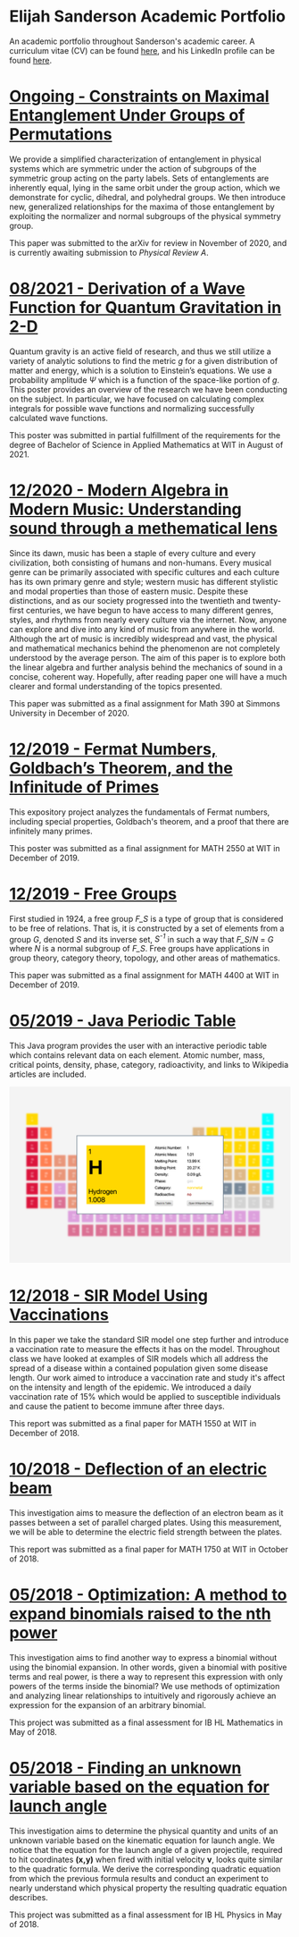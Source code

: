 # Elijah Sanderson Academic Portfolio
An academic portfolio throughout Sanderson's academic career. A curriculum vitae (CV) can be found [here](https://github.com/EOSand/Academic-Projects/blob/master/Eli_CV__May_2021_.pdf), and his LinkedIn profile can be found [here](https://www.linkedin.com/in/elijah-sanderson-281624195/).

# [Ongoing - Constraints on Maximal Entanglement Under Groups of Permutations](https://arxiv.org/abs/2011.14507)
We provide a simplified characterization of entanglement in physical systems which are symmetric under the action of subgroups of the symmetric group acting on the party labels. Sets of entanglements are inherently equal, lying in the same orbit under the group action, which we demonstrate for cyclic, dihedral, and polyhedral groups. We then introduce new, generalized relationships for the maxima of those entanglement by exploiting the normalizer and normal subgroups of the physical symmetry group.

This paper was submitted to the arXiv for review in November of 2020, and is currently awaiting submission to _Physical Review A_.

# [08/2021 - Derivation of a Wave Function for Quantum Gravitation in 2-D](https://github.com/EOSand/Academic-Projects/blob/master/Liberatore_Sanderson_Poster.pdf)
Quantum gravity is an active field of research, and thus we still utilize a variety of analytic solutions to find the metric _g_ for a given distribution of matter and energy, which is a solution to Einstein’s equations. We use a probability amplitude _Ψ_ which is a function of the space-like portion of _g_. This poster provides an overview of the research we have been conducting on the subject. In particular, we have focused on calculating complex integrals for possible wave functions and normalizing successfully calculated wave functions.

This poster was submitted in partial fulfillment of the requirements for the degree of Bachelor of Science in Applied Mathematics at WIT in August of 2021.

# [12/2020 - Modern Algebra in Modern Music: Understanding sound through a methematical lens](https://github.com/EOSand/Academic-Projects/blob/master/Modern_Algebra_Music.pdf)
Since its dawn, music has been a staple of every culture and every civilization, both consisting of humans and non-humans. Every musical genre can be primarily associated with specific cultures and each culture has its own primary genre and style; western music has different stylistic and modal properties than those of eastern music. Despite these distinctions, and as our society progressed into the twentieth and twenty-first centuries, we have begun to have access to many different genres, styles, and rhythms from nearly every culture via the internet. Now, anyone can explore and dive into any kind of music from anywhere in the world. Although the art of music is incredibly widespread and vast, the physical and mathematical mechanics behind the phenomenon are not completely understood by the average person. The aim of this paper is to explore both the linear algebra and further analysis behind the mechanics of sound in a concise, coherent way. Hopefully, after reading paper one will have a much clearer and formal understanding of the topics presented. 

This paper was submitted as a final assignment for Math 390 at Simmons University in December of 2020.

# [12/2019 - Fermat Numbers, Goldbach’s Theorem, and the Infinitude of Primes](https://github.com/EOSand/Academic-Projects/blob/master/Fermat_Numbers_Poster.pdf)
This expository project analyzes the fundamentals of Fermat numbers, including special properties, Goldbach's theorem, and a proof that there
are infinitely many primes.

This poster was submitted as a final assignment for MATH 2550 at WIT in December of 2019.

# [12/2019 - Free Groups](https://github.com/EOSand/Academic-Projects/blob/master/Free_Groups.pdf)
First studied in 1924, a free group _F_S_ is a type of group that is considered to be free of relations. That is, it is constructed by a set 
of elements from a group _G_, denoted _S_ and its inverse set, _S<sup>-1</sup>_ in such a way that _F_S_/_N_ = _G_ where _N_ is a normal 
subgroup of _F_S_. Free groups have applications in group theory, category theory, topology, and other areas of mathematics.

This paper was submitted as a final assignment for MATH 4400 at WIT in December of 2019.

# [05/2019 - Java Periodic Table]()
This Java program provides the user with an interactive periodic table which contains relevant data on each element. Atomic number, mass,
critical points, density, phase, category, radioactivity, and links to Wikipedia articles are included.

![](/images/Periodic_Table.png)

# [12/2018 - SIR Model Using Vaccinations](https://github.com/EOSand/Academic-Projects/blob/master/SIR_with_Vaccinations.pdf)
In this paper we take the standard SIR model one step further and introduce a vaccination rate to measure the effects it has on the model.
Throughout class we have looked at examples of SIR models which all address the spread of a disease within a contained population given some 
disease length. Our work aimed to introduce a vaccination rate and study it's affect on the intensity and length of the epidemic. We 
introduced a daily vaccination rate of 15% which would be applied to susceptible individuals and cause the patient to become immune after 
three days.

This report was submitted as a final paper for MATH 1550 at WIT in December of 2018.

# [10/2018 - Deflection of an electric beam](https://github.com/EOSand/Academic-Projects/blob/master/Deflection_of_an_Electric_Beam.pdf)
This investigation aims to measure the deflection of an electron beam as it passes between a set of parallel charged plates. Using this 
measurement, we will be able to determine the electric field strength between the plates.

This report was submitted as a final paper for MATH 1750 at WIT in October of 2018.

# [05/2018 - Optimization: A method to expand binomials raised to the nth power](https://github.com/EOSand/Academic-Projects/blob/master/Math_IA.pdf)
This investigation aims to find another way to express a binomial without using the binomial expansion. In other words, given a binomial with
positive terms and real power, is there a way to represent this expression with only powers of the terms inside the binomial? We use methods
of optimization and analyzing linear relationships to intuitively and rigorously achieve an expression for the expansion of an arbitrary
binomial. 

This project was submitted as a final assessment for IB HL Mathematics in May of 2018.

# [05/2018 - Finding an unknown variable based on the equation for launch angle](https://github.com/EOSand/Academic-Projects/blob/master/Physics_IA.pdf)
This investigation aims to determine the physical quantity and units of an unknown variable based on the kinematic equation for launch angle.
We notice that the equation for the launch angle of a given projectile, required to hit coordinates **(x,y)** when fired with initial velocity 
**v**, looks quite similar to the quadratic formula. We derive the corresponding quadratic equation from which the previous formula results
and conduct an experiment to nearly understand which physical property the resulting quadratic equation describes. 

This project was submitted as a final assessment for IB HL Physics in May of 2018.
